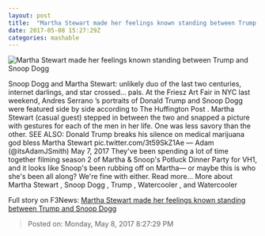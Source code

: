 ```yaml
---
layout: post
title:  "Martha Stewart made her feelings known standing between Trump and Snoop Dogg"
date: 2017-05-08 15:27:29Z
categories: mashable
---
```


![Martha Stewart made her feelings known standing between Trump and Snoop Dogg](http://i.amz.mshcdn.com/NKJ-RTjDDbWdKUJUKPJplfOjcqg=/1200x630/2017%2F05%2F08%2Ffd%2F46251a8467ee407392f2da2370797037.02aab.png)

Snoop Dogg and Martha Stewart: unlikely duo of the last two centuries, internet darlings, and star crossed... pals. At the Friesz Art Fair in NYC last weekend, Andres Serrano ’s portraits of Donald Trump and Snoop Dogg were featured side by side according to The Huffington Post . Martha Stewart (casual guest) stepped in between the two and snapped a picture with gestures for each of the men in her life. One was less savory than the other. SEE ALSO: Donald Trump breaks his silence on medical marijuana god bless Martha Stewart pic.twitter.com/3t59SkZ1Ae — Adam (@itsAdamJSmith) May 7, 2017 They've been spending a lot of time together filming season 2 of Martha & Snoop's Potluck Dinner Party for VH1, and it looks like Snoop's been rubbing off on Martha— or maybe this is who she's been all along? We're fine with either. Read more... More about Martha Stewart , Snoop Dogg , Trump , Watercooler , and Watercooler


Full story on F3News: [Martha Stewart made her feelings known standing between Trump and Snoop Dogg](http://www.f3nws.com/n/x33uFB)

> Posted on: Monday, May 8, 2017 8:27:29 PM
